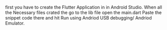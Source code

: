 first you have to create the Flutter Application in in Android Studio.
When all the Necessary files crated the go to the lib file
open the main.dart
Paste the snippet code there and hit Run using Andriod USB debugging/ Andriod Emulator.